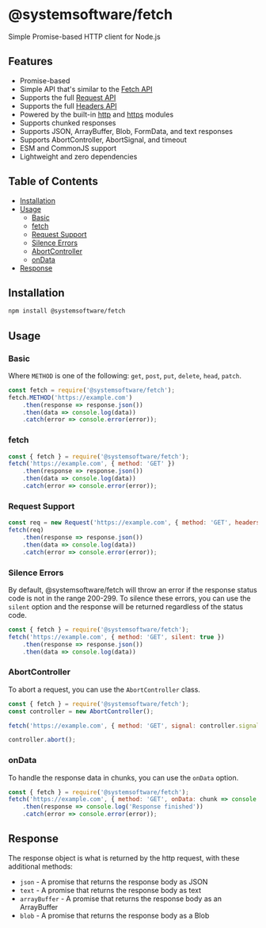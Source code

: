 # @systemsoftware/fetch
Simple Promise-based HTTP client for Node.js

## Features
- Promise-based
- Simple API that's similar to the [Fetch API](https://developer.mozilla.org/en-US/docs/Web/API/Fetch_API)
- Supports the full [Request API](https://developer.mozilla.org/en-US/docs/Web/API/Request)
- Supports the full [Headers API](https://developer.mozilla.org/en-US/docs/Web/API/Headers)
- Powered by the built-in [http](https://nodejs.org/api/http.html) and [https](https://nodejs.org/api/https.html) modules
- Supports chunked responses
- Supports JSON, ArrayBuffer, Blob, FormData, and text responses
- Supports AbortController, AbortSignal, and timeout
- ESM and CommonJS support
- Lightweight and zero dependencies

## Table of Contents
- [Installation](#installation)
- [Usage](#usage)
    - [Basic](#basic)
    - [fetch](#fetch)
    - [Request Support](#request-support)
    - [Silence Errors](#silence-errors)
    - [AbortController](#abortcontroller)
    - [onData](#ondata)
- [Response](#response)


## Installation
```bash
npm install @systemsoftware/fetch
```
## Usage
### Basic
Where `METHOD` is one of the following: `get`, `post`, `put`, `delete`, `head`, `patch`.
```js
const fetch = require('@systemsoftware/fetch');
fetch.METHOD('https://example.com')
    .then(response => response.json())
    .then(data => console.log(data))
    .catch(error => console.error(error));
```
### fetch
```js
const { fetch } = require('@systemsoftware/fetch');
fetch('https://example.com', { method: 'GET' })
    .then(response => response.json())
    .then(data => console.log(data))
    .catch(error => console.error(error));
```
### Request Support
```js
const req = new Request('https://example.com', { method: 'GET', headers:new Headers({ 'Content-Type': 'application/json' }) });
fetch(req)
    .then(response => response.json())
    .then(data => console.log(data))
    .catch(error => console.error(error));
```
### Silence Errors
By default, @systemsoftware/fetch will throw an error if the response status code is not in the range 200-299. To silence these errors, you can use the `silent` option and the response will be returned regardless of the status code.
```js
const { fetch } = require('@systemsoftware/fetch');
fetch('https://example.com', { method: 'GET', silent: true })
    .then(response => response.json())
    .then(data => console.log(data))
```

### AbortController
To abort a request, you can use the `AbortController` class.
```js
const { fetch } = require('@systemsoftware/fetch');
const controller = new AbortController();

fetch('https://example.com', { method: 'GET', signal: controller.signal })

controller.abort();
```

### onData
To handle the response data in chunks, you can use the `onData` option.
```js
const { fetch } = require('@systemsoftware/fetch');
fetch('https://example.com', { method: 'GET', onData: chunk => console.log(chunk) })
    .then(response => console.log('Response finished'))
    .catch(error => console.error(error));
```

## Response
The response object is what is returned by the http request, with these additional methods:
- `json` - A promise that returns the response body as JSON
- `text` - A promise that returns the response body as text
- `arrayBuffer` - A promise that returns the response body as an ArrayBuffer
- `blob` - A promise that returns the response body as a Blob